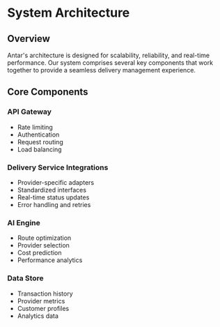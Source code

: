 # System Architecture

## Overview

Antar's architecture is designed for scalability, reliability, and real-time performance. Our system comprises several key components that work together to provide a seamless delivery management experience.

## Core Components

### API Gateway
- Rate limiting
- Authentication
- Request routing
- Load balancing

### Delivery Service Integrations
- Provider-specific adapters
- Standardized interfaces
- Real-time status updates
- Error handling and retries

### AI Engine
- Route optimization
- Provider selection
- Cost prediction
- Performance analytics

### Data Store
- Transaction history
- Provider metrics
- Customer profiles
- Analytics data

